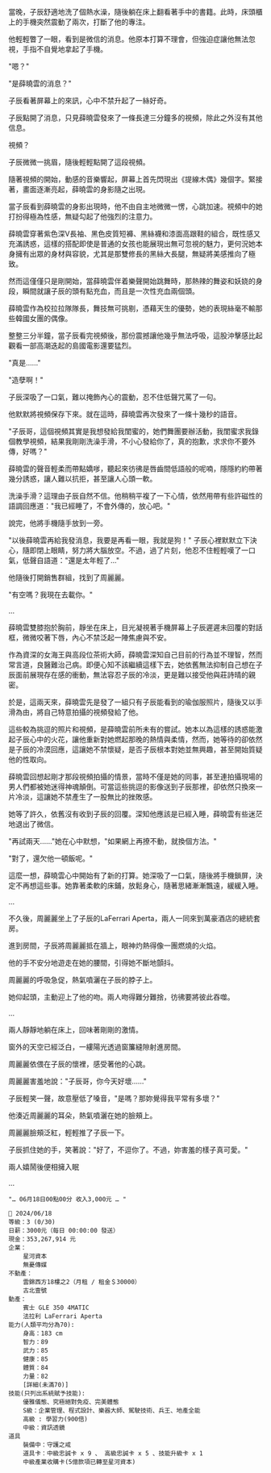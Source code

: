 當晚，子辰舒適地洗了個熱水澡，隨後躺在床上翻看著手中的書籍。此時，床頭櫃上的手機突然震動了兩次，打斷了他的專注。

他輕輕瞥了一眼，看到是微信的消息。他原本打算不理會，但強迫症讓他無法忽視，手指不自覺地拿起了手機。

"嗯？"

"是薛曉雲的消息？"

子辰看著屏幕上的來訊，心中不禁升起了一絲好奇。

子辰點開了消息，只見薛曉雲發來了一條長達三分鐘多的視頻，除此之外沒有其他信息。

視頻？

子辰微微一挑眉，隨後輕輕點開了這段視頻。

隨著視頻的開始，動感的音樂響起，屏幕上首先閃現出《提線木偶》幾個字。緊接著，畫面逐漸亮起，薛曉雲的身影隨之出現。

當子辰看到薛曉雲的身影出現時，他不由自主地微微一愣，心跳加速。視頻中的她打扮得極為性感，無疑勾起了他強烈的注意力。

薛曉雲穿著紫色深V長袖、黑色皮質短褲、黑絲襪和漆面高跟鞋的組合，既性感又充滿誘惑，這樣的搭配即使是普通的女孩也能展現出無可忽視的魅力，更何況她本身擁有出眾的身材與容貌，尤其是那雙修長的黑絲大長腿，無疑將美感推向了極致。

然而這僅僅只是剛開始，當薛曉雲伴着樂聲開始跳舞時，那熱辣的舞姿和妖娆的身段，瞬間就讓子辰的頭有點充血，而且是一次性充血兩個頭。

薛曉雲作為校拉拉隊隊長，舞技無可挑剔，憑藉天生的優勢，她的表現絲毫不輸那些韓國女團的偶像。

整整三分半鐘，當子辰看完視頻後，那份震撼讓他幾乎無法呼吸，這股沖擊感比起觀看一部高潮迭起的島國電影還要猛烈。

"真是……"

"造孽啊！"

子辰深吸了一口氣，難以掩飾內心的震動，忍不住低聲咒罵了一句。

他默默將視頻保存下來。就在這時，薛曉雲再次發來了一條十幾秒的語音。

"子辰哥，這個視頻其實是我想發給我閨蜜的，她們舞團要辦活動，我閨蜜求我錄個教學視頻，結果我剛剛洗澡手滑，不小心發給你了，真的抱歉，求求你不要外傳，好嗎？" 

薛曉雲的聲音輕柔而帶點嬌嗲，聽起來彷彿是唇齒間低語般的呢喃，隱隱約約帶著幾分誘惑，讓人難以抗拒，甚至讓人心頭一軟。

洗澡手滑？這理由子辰自然不信。他稍稍平複了一下心情，依然用帶有些許磁性的語調回應道："我已經睡了，不會外傳的，放心吧。"

說完，他將手機隨手放到一旁。

"以後薛曉雲再給我發消息，我要是再看一眼，我就是狗！" 子辰心裡默默立下決心，隨即閉上眼睛，努力將大腦放空。不過，過了片刻，他忍不住輕輕嘆了一口氣，低聲自語道："還是太年輕了…"

他隨後打開銷售群組，找到了周麗麗。

"有空嗎？我現在去載你。"

...

薛曉雲雙膝抱於胸前，靜坐在床上，目光凝視著手機屏幕上子辰遲遲未回覆的對話框，微微咬著下唇，內心不禁泛起一陣焦慮與不安。

作為資深的女海王與高段位茶術大師，薛曉雲深知自己目前的行為並不理智，然而常言道，良醫難治己病。即便心知不該繼續這樣下去，她依舊無法抑制自己想在子辰面前展現存在感的衝動，無法容忍子辰的冷淡，更是難以接受他與莊詩晴的親密。

於是，這兩天來，薛曉雲先是發了一組只有子辰能看到的瑜伽服照片，隨後又以手滑為由，將自己特意拍攝的視頻發給了他。

這些較為挑逗的照片和視頻，是薛曉雲前所未有的嘗試。她本以為這樣的誘惑能激起子辰心中的火花，讓他重新對她燃起那晚的熱情與柔情，然而，她等待的卻依然是子辰的冷漠回應，這讓她不禁懷疑，是否子辰根本對她並無興趣，甚至開始質疑他的性取向。

薛曉雲回想起剛才那段視頻拍攝的情景，當時不僅是她的同事，甚至連拍攝現場的男人們都被她迷得神魂顛倒。可當這些挑逗的影像送到子辰那裡，卻依然只換來一片冷淡，這讓她不禁產生了一股無比的挫敗感。

她等了許久，依舊沒有收到子辰的回覆。深知他應該是已經入睡，薛曉雲有些迷茫地退出了微信。

"再試兩天……"她在心中默想，"如果網上再撩不動，就換個方法。"

"對了，還欠他一頓飯呢。"

這麼一想，薛曉雲心中開始有了新的打算。她深吸了一口氣，隨後將手機鎖屏，決定不再想這些事。她靠著柔軟的床鋪，放鬆身心，隨著思緒漸漸飄遠，緩緩入睡。

...

不久後，周麗麗坐上了子辰的LaFerrari Aperta，兩人一同來到萬豪酒店的總統套房。

進到房間，子辰將周麗麗抵在牆上，眼神灼熱得像一團燃燒的火焰。

他的手不安分地遊走在她的腰間，引得她不斷地顫抖。

周麗麗的呼吸急促，熱氣噴灑在子辰的脖子上。

她仰起頭，主動迎上了他的吻。兩人吻得難分難捨，彷彿要將彼此吞噬。

...

兩人靜靜地躺在床上，回味著剛剛的激情。

窗外的天空已經泛白，一縷陽光透過窗簾縫隙射進房間。

周麗麗依偎在子辰的懷裡，感受著他的心跳。

周麗麗害羞地說："子辰哥，你今天好壞……"

子辰輕笑一聲，故意壓低了嗓音，"是嗎？那妳覺得我平常有多壞？"

他湊近周麗麗的耳朵，熱氣噴灑在她的臉頰上。

周麗麗臉頰泛紅，輕輕推了子辰一下。

子辰抓住她的手，笑著說："好了，不逗你了。不過，妳害羞的樣子真可愛。"

兩人嬉鬧後便相擁入眠

...

`"… 06月18日00點00分 收入3,000元 … "`

```
📰 2024/06/18
等級：3 (0/30)
日薪：3000元（每日 00:00:00 發送）
現金：353,267,914 元
企業：
    星河資本
    無憂傳媒
不動產：
    雲錦西方18樓之2（月租 / 租金＄30000）
    古北壹號
動產：
    賓士 GLE 350 4MATIC
    法拉利 LaFerrari Aperta
能力(人類平均分為70):
    身高：183 cm
    智力：89
    武力：85
    健康：85
    體質：84
    力量：82
    [詳細(未滿70)]
技能(只列出系統賦予技能):
    優雅儀態、究極絕對免疫、完美體態
    S級：企業管理、程式設計、樂器大師、駕駛技術、兵王、地產全能
    高級 : 學習力(900倍)
    中級：資訊透鏡
道具
    裝備中：守護之戒
    道具卡：中級忠誠卡 x 9 、 高級忠誠卡 x 5 、技能升級卡 x 1
    中級產業收購卡(5億款項已轉至星河資本)
```





